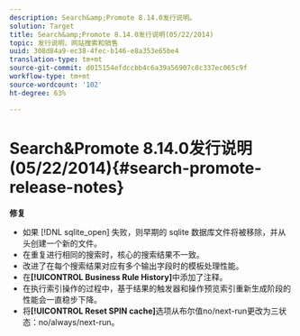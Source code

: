```yaml
---
description: Search&amp;Promote 8.14.0发行说明。
solution: Target
title: Search&amp;Promote 8.14.0发行说明(05/22/2014)
topic: 发行说明、网站搜索和销售
uuid: 308d84a9-ec38-4fec-b146-e8a353e65be4
translation-type: tm+mt
source-git-commit: d015154efdccbb4c6a39a56907c0c337ec065c9f
workflow-type: tm+mt
source-wordcount: '102'
ht-degree: 63%

---
```



# Search&amp;Promote 8.14.0发行说明(05/22/2014){#search-promote-release-notes}

**修复**

* 如果 [!DNL sqlite_open] 失败，则早期的 sqlite 数据库文件将被移除，并从头创建一个新的文件。
* 在重复进行相同的搜索时，核心的搜索结果不一致。
* 改进了在每个搜索结果对应有多个输出字段时的模板处理性能。
* 在&#x200B;**[!UICONTROL Business Rule History]**&#x200B;中添加了注释。
* 在执行索引操作的过程中，基于结果的触发器和操作预览索引重新生成阶段的性能会一直稳步下降。
* 将&#x200B;**[!UICONTROL Reset SPIN cache]**&#x200B;选项从布尔值no/next-run更改为三状态：no/always/next-run。

